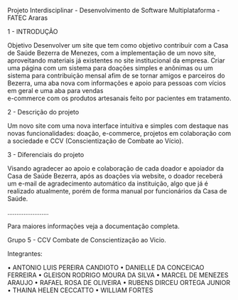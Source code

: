 

Projeto Interdisciplinar - Desenvolvimento de Software Multiplataforma - FATEC Araras

1 - INTRODUÇÃO

Objetivo
Desenvolver um site que tem como objetivo contribuir com a Casa de Saúde Bezerra de Menezes, com a implementação de um novo site, aproveitando materiais já existentes no site institucional da empresa. Criar uma página com um sistema para doações simples e anônimas ou um sistema para contribuição mensal afim de se tornar amigos e parceiros do Bezerra, uma aba nova com informações e apoio para pessoas com vícios em geral e uma aba para vendas  
e-commerce com os produtos artesanais feito por pacientes em tratamento. 

2 - Descrição do projeto

Um novo site com uma nova interface intuitiva e simples com destaque nas novas funcionalidades: doação, e-commerce, projetos em colaboração com a sociedade e CCV (Conscientização de Combate ao Vício).

3 - Diferenciais do projeto 

Visando agradecer ao apoio e colaboração de cada doador e apoiador da Casa de Saúde Bezerra, após as doações via website, o doador receberá um e-mail de agradecimento automático da instituição, algo que já é realizado atualmente, porém de forma manual por funcionários da Casa de Saúde. 

.......................

Para maiores informações veja a documentação completa.

Grupo 5 - CCV Combate de Conscientização ao Vicio.

Integrantes:

•	ANTONIO LUIS PEREIRA CANDIOTO
•	DANIELLE DA CONCEICAO FERREIRA
•	GLEISON RODRIGO MOURA DA SILVA
•	MARCEL DE MENEZES ARAUJO
•	RAFAEL ROSA DE OLIVEIRA
•	RUBENS DIRCEU ORTEGA JUNIOR
•	THAINA HELEN CECCATTO
•	WILLIAM FORTES
